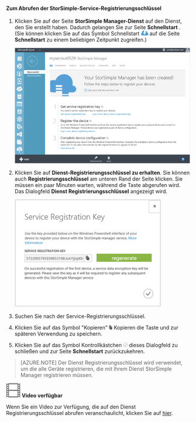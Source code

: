 <!--author=alkohli last changed: 9/17/15-->

#### <a name="to-get-the-storsimple-service-registration-key"></a>Zum Abrufen der StorSimple-Service-Registrierungsschlüssel

1. Klicken Sie auf der Seite **StorSimple Manager-Dienst** auf den Dienst, den Sie erstellt haben. Dadurch gelangen Sie zur Seite **Schnellstart** . (Sie können klicken Sie auf das Symbol Schnellstart ![StorSimple Schnellstart Symbol ](./media/storsimple-get-service-registration-key/HCS_QuickStartIcon-include.png) auf die Seite **Schnellstart** zu einem beliebigen Zeitpunkt zugreifen.)

     ![Seite StorSimple Schnellstart](./media/storsimple-get-service-registration-key/HCS_ServiceQuickStart-include.png)

2. Klicken Sie auf **Dienst-Registrierungsschlüssel zu erhalten**. Sie können auch **Registrierungsschlüssel** am unteren Rand der Seite klicken. Sie müssen ein paar Minuten warten, während die Taste abgerufen wird. Das Dialogfeld **Dienst Registrierungsschlüssel** angezeigt wird.

     ![Klicken Sie im Dialogfeld Dienst Registrierungsschlüssel](./media/storsimple-get-service-registration-key/HCS_GetServiceRegistrationKey-include.png)

3. Suchen Sie nach der Service-Registrierungsschlüssel.

4. Klicken Sie auf das Symbol "Kopieren" ![Symbol "StorSimple kopieren"](./media/storsimple-get-service-registration-key/HCS_CopyIcon-include.png) Kopieren die Taste und zur späteren Verwendung zu speichern.

5. Klicken Sie auf das Symbol Kontrollkästchen ![StorSimple Kontrollkästchen Symbol](./media/storsimple-get-service-registration-key/HCS_CheckIcon-include.png) dieses Dialogfeld zu schließen und zur Seite **Schnellstart** zurückzukehren.

> [AZURE.NOTE] Der Dienst Registrierungsschlüssel wird verwendet, um die alle Geräte registrieren, die mit Ihrem Dienst StorSimple Manager registrieren müssen.

![Video verfügbar](./media/storsimple-get-service-registration-key/Video_icon.png) **Video verfügbar**

Wenn Sie ein Video zur Verfügung, die auf den Dienst Registrierungsschlüssel abrufen veranschaulicht, klicken Sie auf [hier](https://azure.microsoft.com/documentation/videos/get-the-service-registration-key/).